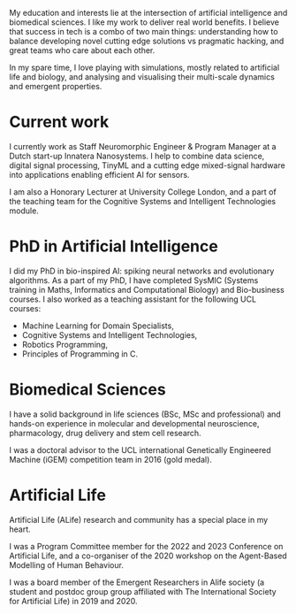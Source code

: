 My education and interests lie at the intersection of artificial intelligence and biomedical sciences. 
I like my work to deliver real world benefits. I believe that success in tech is a combo of two main things: understanding how to balance developing novel cutting edge solutions vs pragmatic hacking, and great teams who care about each other.

In my spare time, I love playing with simulations, mostly related to artificial life and biology, and analysing and visualising their multi-scale dynamics and emergent properties.

# Current work
I currently work as Staff Neuromorphic Engineer & Program Manager at a Dutch start-up Innatera Nanosystems. 
I help to combine data science, digital signal processing, TinyML and a cutting edge mixed-signal hardware into applications enabling efficient AI for sensors.  

I am also a Honorary Lecturer at University College London, and a part of the teaching team for the Cognitive Systems and Intelligent Technologies module. 

# PhD in Artificial Intelligence
I did my PhD in bio-inspired AI: spiking neural networks and evolutionary algorithms. 
As a part of my PhD, I have completed SysMIC (Systems training in Maths, Informatics and Computational Biology) and Bio-business courses.
I also worked as a teaching assistant for the following UCL courses: 
* Machine Learning for Domain Specialists,
* Cognitive Systems and Intelligent Technologies,
* Robotics Programming,
* Principles of Programming in C.

# Biomedical Sciences
I have a solid background in life sciences (BSc, MSc and professional) and hands-on experience in molecular and developmental neuroscience, pharmacology, drug delivery and stem cell research. 

I was a doctoral advisor to the UCL international Genetically Engineered Machine (iGEM) competition team in 2016 (gold medal). 

# Artificial Life
Artificial Life (ALife) research and community has a special place in my heart.

I was a Program Committee member for the 2022 and 2023 Conference on Artificial Life, and a co-organiser of the 2020 workshop on the Agent-Based Modelling of Human Behaviour. 

I was a board member of the Emergent Researchers in Alife society (a student and postdoc group group affiliated with The International Society for Artificial Life) in 2019 and 2020.
 


